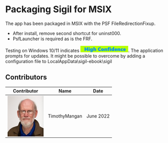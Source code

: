 # Packaging Sigil for MSIX

The app has been packaged in MSIX with the PSF FileRedirectionFixup.
* After install, remove second shortcut for uninst000.
* PsfLauncher is required as is the FRF.


Testing on Windows 10/11 indicates [<img src="/media/CatHighConfidence.png" alt="High Confidence" />](/media/CatHighConfidence.png).  The application prompts for updates.  It might be possible to overcome by adding a configuration file to LocalAppData\sigil-ebook\sigil


## Contributors

| Contributor | Name | Date |
|----|----|----|
| [<img src="/media/Contributors/TimMangan.jpg" align="left" Height="128" />](/media/Contributors/TimMangan.jpg) | TimothyMangan | June 2022 |


